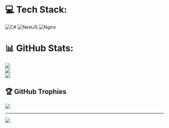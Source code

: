 
# 💻 Tech Stack:
![C#](https://img.shields.io/badge/c%23-%23239120.svg?style=for-the-badge&logo=csharp&logoColor=white) ![NestJS](https://img.shields.io/badge/node.js-6DA55F?style=for-the-badge&logo=nest.js&logoColor=white) ![Nginx](https://img.shields.io/badge/nginx-%23009639.svg?style=for-the-badge&logo=nginx&logoColor=white)
# 📊 GitHub Stats:
![](https://github-readme-stats.vercel.app/api?username=Hrpl&theme=dark&hide_border=false&include_all_commits=true&count_private=true)<br/>
![](https://github-readme-streak-stats.herokuapp.com/?user=Hrpl&theme=dark&hide_border=false)<br/>
![](https://github-readme-stats.vercel.app/api/top-langs/?username=Hrpl&theme=dark&hide_border=false&include_all_commits=true&count_private=true&layout=compact)
 
## 🏆 GitHub Trophies
![](https://github-profile-trophy.vercel.app/?username=Hrpl&theme=radical&no-frame=true&no-bg=true&margin-w=4)

---
[![](https://visitcount.itsvg.in/api?id=Hrpl&icon=0&color=0)](https://visitcount.itsvg.in)

<!-- Proudly created with GPRM ( https://gprm.itsvg.in ) -->
